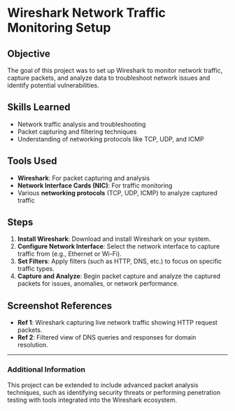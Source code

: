 # Wireshark Network Traffic Monitoring Setup

## Objective
The goal of this project was to set up Wireshark to monitor network traffic, capture packets, and analyze data to troubleshoot network issues and identify potential vulnerabilities.

## Skills Learned
- Network traffic analysis and troubleshooting
- Packet capturing and filtering techniques
- Understanding of networking protocols like TCP, UDP, and ICMP

## Tools Used
- **Wireshark**: For packet capturing and analysis
- **Network Interface Cards (NIC)**: For traffic monitoring
- Various **networking protocols** (TCP, UDP, ICMP) to analyze captured traffic

## Steps
1. **Install Wireshark**: Download and install Wireshark on your system.
2. **Configure Network Interface**: Select the network interface to capture traffic from (e.g., Ethernet or Wi-Fi).
3. **Set Filters**: Apply filters (such as HTTP, DNS, etc.) to focus on specific traffic types.
4. **Capture and Analyze**: Begin packet capture and analyze the captured packets for issues, anomalies, or network performance.

## Screenshot References

- **Ref 1**: Wireshark capturing live network traffic showing HTTP request packets.
- **Ref 2**: Filtered view of DNS queries and responses for domain resolution.

---

### Additional Information

This project can be extended to include advanced packet analysis techniques, such as identifying security threats or performing penetration testing with tools integrated into the Wireshark ecosystem.

